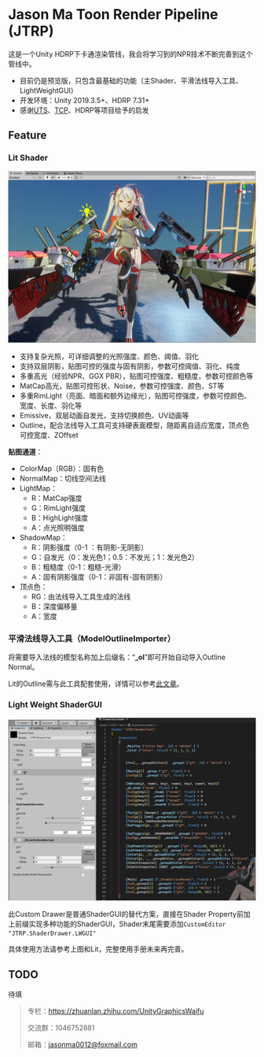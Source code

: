 # Jason Ma Toon Render Pipeline (JTRP)
这是一个Unity HDRP下卡通渲染管线，我会将学习到的NPR技术不断完善到这个管线中。

- 目前仍是预览版，只包含最基础的功能（主Shader、平滑法线导入工具、LightWeightGUI）
- 开发环境：Unity 2019.3.5+、HDRP 7.31+
- 感谢[UTS](https://github.com/unity3d-jp/UnityChanToonShaderVer2_Project)、[TCP](https://assetstore.unity.com/packages/vfx/shaders/toony-colors-pro-2-8105)、HDRP等项目给予的启发

## Feature

### Lit Shader

![image-20200401001020857](README.assets/image-20200401001020857.png)

- 支持复杂光照，可详细调整的光照强度、颜色、阈值、羽化
- 支持双层阴影，贴图可控的强度与固有阴影，参数可控阈值、羽化、纯度
- 多重高光（经验NPR、GGX PBR），贴图可控强度、粗糙度，参数可控颜色等
- MatCap高光，贴图可控形状、Noise，参数可控强度、颜色、ST等
- 多重RimLight（亮面、暗面和额外边缘光），贴图可控强度，参数可控颜色、宽度、长度、羽化等
- Emissive，双层动画自发光，支持切换颜色、UV动画等
- Outline，配合法线导入工具可支持硬表面模型，随距离自适应宽度，顶点色可控宽度、ZOffset

**贴图通道**：

- ColorMap（RGB）：固有色
- NormalMap：切线空间法线
- LightMap：
  - R：MatCap强度
  - G：RimLight强度
  - B：HighLight强度
  - A：点光照明强度
- ShadowMap：
  - R：阴影强度（0-1 ：有阴影-无阴影）
  - G：自发光（0：发光色1；0.5：不发光；1：发光色2）
  - B：粗糙度（0-1：粗糙-光滑）
  - A：固有阴影强度（0-1：非固有-固有阴影）
- 顶点色：
  - RG：由法线导入工具生成的法线
  - B：深度偏移量
  - A：宽度

### 平滑法线导入工具（ModelOutlineImporter）

将需要导入法线的模型名称加上后缀名：“**_ol**”即可开始自动导入Outline Normal。

Lit的Outline需与此工具配套使用，详情可以参考[此文章](https://zhuanlan.zhihu.com/p/107664564)。

### Light Weight ShaderGUI

![image-20200401001614807](README.assets/image-20200401001614807.png)

此Custom Drawer是普通ShaderGUI的替代方案，直接在Shader Property前加上前缀实现多种功能的ShaderGUI，Shader末尾需要添加`CustomEditor "JTRP.ShaderDrawer.LWGUI"`

具体使用方法请参考上图和Lit，完整使用手册未来再完善。



## TODO

待填



> 专栏：https://zhuanlan.zhihu.com/UnityGraphicsWaifu
>
> 交流群：1046752881
>
> 邮箱：jasonma0012@foxmail.com